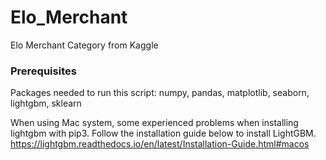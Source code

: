 # Elo_Merchant
Elo Merchant Category from Kaggle

### Prerequisites

Packages needed to run this script: numpy, pandas, matplotlib, seaborn, lightgbm, sklearn

When using Mac system, some experienced problems when installing lightgbm with pip3. Follow the installation guide below to install LightGBM.
https://lightgbm.readthedocs.io/en/latest/Installation-Guide.html#macos
